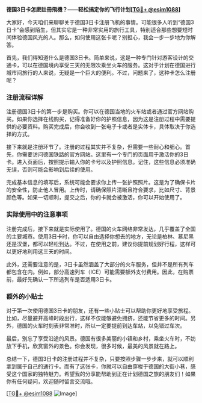**德国3日卡怎麽註冊飛機？——轻松搞定你的飞行计划[[TG💪+ @esim1088](https://t.me/s/esim1088)]**

大家好，今天咱们来聊聊关于德国3日卡注册飞机的事情。可能很多人听到“德国3日卡”会感到陌生，但其实它是一种非常实用的旅行工具，特别适合那些想要短时间体验德国风光的人。那么，如何使用这张卡呢？别担心，我会一步一步地为你解答。

首先，我们得知道什么是德国3日卡。简单来说，这是一种专门针对游客设计的交通卡，可以在德国境内享受三天的无限次乘坐火车的服务。这对于计划在德国进行城市间旅行的人来说，无疑是一个巨大的便利。不过，问题来了，这种卡怎么注册呢？

### 注册流程详解

注册德国3日卡的第一步是购买。你可以在德国当地的火车站或者通过官方网站购买。如果你选择在线购买，记得准备好你的护照信息，因为这是注册过程中需要提供的必要资料。购买完成后，你会收到一张电子卡或者是实体卡，具体取决于你选择的方式。

接下来就是注册环节了。注册的过程其实并不复杂，但需要一些耐心和细心。首先，你需要访问德国铁路的官方网站。这里有一个专门的页面用于激活你的3日卡。进入页面后，按照提示输入你的卡号以及护照信息。记住，这些信息必须准确无误，否则可能会影响到后续的使用。

完成基本信息的填写后，系统可能会要求你上传一张护照照片。这是为了确保卡片的安全性，防止他人冒用。上传时，请确保照片清晰且符合要求，比如尺寸、背景颜色等。如果一切顺利，提交之后，你的卡就会被激活，你可以开始使用了。

### 实际使用中的注意事项

注册完成后，接下来就是实际使用了。德国的火车网络非常发达，几乎覆盖了全国的主要城市。使用3日卡时，你可以自由选择你想去的地方，无论是柏林、慕尼黑还是汉堡，都可以轻松到达。不过，在使用之前，建议你提前规划好行程，这样可以更好地利用这三天的时间。

此外，还需要注意的是，3日卡虽然涵盖了大部分的火车服务，但并不是所有列车都包含在内。例如，部分高速列车（ICE）可能需要额外支付费用。因此，在购票前，最好先确认一下所选列车是否适用3日卡。

### 额外的小贴士

对于第一次使用德国3日卡的朋友，还有一些小贴士可以帮助你更好地享受旅程。比如，尽量避开高峰时段出行，这样不仅能够避免拥挤，还能节省更多的时间。另外，德国的火车时刻表非常准时，所以一定要提前到达车站，以免错过车次。

最后，别忘了享受沿途的风景。德国有很多美丽的小镇和乡村，乘坐火车时，不妨放下手机，欣赏窗外的景色。你会发现，很多时候，最美的风景就在路上。

总结一下，德国3日卡的注册过程并不复杂，只要按照步骤一步步来，就可以顺利拿到属于自己的通行卡。而有了这张卡，你就可以自由穿梭于德国的大街小巷，感受这个国家的独特魅力。希望我的分享能帮助到正在计划德国之旅的朋友们！如果你有任何疑问，欢迎随时留言交流哦。

[[TG💪+ @esim1088](https://t.me/s/esim1088) ![Image](https://i.postimg.cc/4NQfJmqS/Snipaste-2025-05-13-00-14-12.png)]